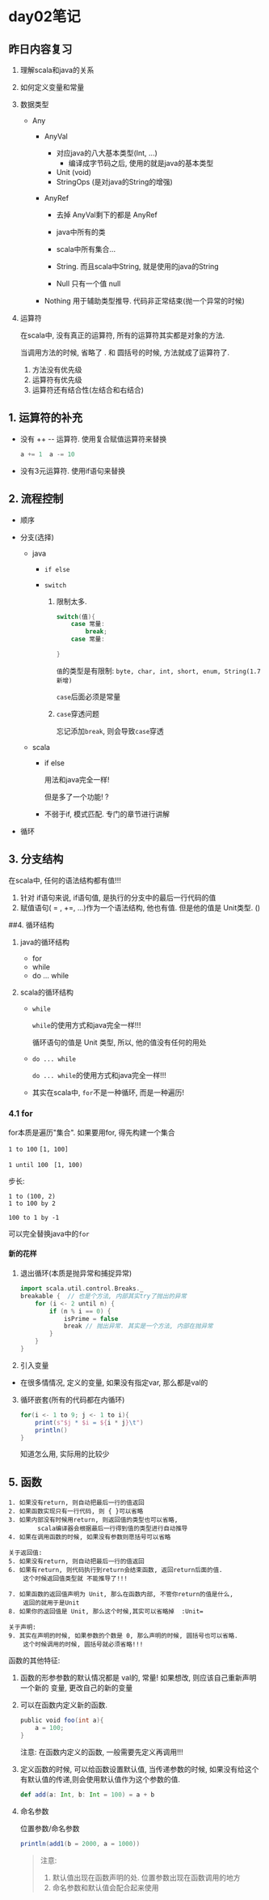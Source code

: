 # day02笔记

## 昨日内容复习

1. 理解scala和java的关系

2. 如何定义变量和常量

3. 数据类型

   - Any

     - AnyVal

       - 对应java的八大基本类型(Int, ...)
         - 编译成字节码之后, 使用的就是java的基本类型
       - Unit   (void)
       - StringOps  (是对java的String的增强)

     - AnyRef

       - 去掉 AnyVal剩下的都是 AnyRef
       - java中所有的类
       - scala中所有集合...
       - String. 而且scala中String, 就是使用的java的String

       - Null   只有一个值 null

     - Nothing  用于辅助类型推导.  代码非正常结束(抛一个异常的时候)

4. 运算符

   在scala中, 没有真正的运算符, 所有的运算符其实都是对象的方法.

   当调用方法的时候, 省略了 . 和 圆括号的时候, 方法就成了运算符了.

   1. 方法没有优先级
   2. 运算符有优先级
   3. 运算符还有结合性(左结合和右结合)

## 1. 运算符的补充

- 没有 ++ -- 运算符. 使用复合赋值运算符来替换

  ```scala
  a += 1  a -= 10
  ```

- 没有3元运算符. 使用if语句来替换

## 2. 流程控制

- 顺序

- 分支(选择)

  - java

    - `if else`

    - `switch`

      1. 限制太多. 

         ```java
         switch(值){
             case 常量: 
                 break;
             case 常量: 
                 
         }
         ```

         `值`的类型是有限制: `byte, char, int, short, enum, String(1.7新增)`

         `case`后面必须是常量

      2. `case`穿透问题

         忘记添加`break`, 则会导致`case`穿透

  - scala

    - if else

      用法和java完全一样!

      但是多了一个功能! ?

    - 不弱于if, 模式匹配. 专门的章节进行讲解

- 循环

## 3. 分支结构

在scala中, 任何的语法结构都有值!!!
1. 针对 if语句来说, if语句值, 是执行的分支中的最后一行代码的值
2. 赋值语句( = , +=, ...)作为一个语法结构, 他也有值. 但是他的值是 Unit类型.  ()

##4.  循环结构

1. java的循环结构

   - for
   - while
   - do ... while

2. scala的循环结构

   - `while`

     `while`的使用方式和java完全一样!!!

     循环语句的值是 Unit 类型, 所以, 他的值没有任何的用处

   - `do ... while`

     `do ... while`的使用方式和java完全一样!!!

   - 其实在scala中, `for`不是一种循环, 而是一种遍历!

### 4.1 for

for本质是遍历"集合". 如果要用for, 得先构建一个集合

`1 to 100`   `[1, 100]`

`1 until 100 `  `[1, 100)`

步长:

```
1 to (100, 2)
1 to 100 by 2

100 to 1 by -1
```

可以完全替换java中的`for`

#### 新的花样

1. 退出循环(本质是抛异常和捕捉异常)

   ```scala
   import scala.util.control.Breaks._
   breakable {  // 也是个方法, 内部其实try了抛出的异常
       for (i <- 2 until n) {
           if (n % i == 0) {
               isPrime = false
               break // 抛出异常. 其实是一个方法, 内部在抛异常
           }
       }
   }
   ```

2.  引入变量

   - 在很多情情况, 定义的变量, 如果没有指定var, 那么都是val的

3. 循环嵌套(所有的代码都在内循环)

   ```scala
   for(i <- 1 to 9; j <- 1 to i){
       print(s"$j * $i = ${i * j}\t")
       println()
   }
   ```

   知道怎么用, 实际用的比较少

## 5. 函数

```
1. 如果没有return, 则自动把最后一行的值返回
2. 如果函数实现只有一行代码, 则 { }可以省略
3. 如果内部没有时候用return, 则返回值的类型也可以省略,
        scala编译器会根据最后一行得到值的类型进行自动推导
4. 如果在调用函数的时候, 如果没有参数则愿括号可以省略

关于返回值:
5. 如果没有return, 则自动把最后一行的值返回
6. 如果有return, 则代码执行到return会结束函数, 返回return后面的值.
    这个时候返回值类型就 不能推导了!!!
    
7. 如果函数的返回值声明为 Unit, 那么在函数内部, 不管你return的值是什么,
    返回的就用于是Unit
8. 如果你的返回值是 Unit, 那么这个时候,其实可以省略掉  :Unit=

关于声明:
9. 其实在声明的时候, 如果参数的个数是 0, 那么声明的时候, 圆括号也可以省略.
    这个时候调用的时候, 圆括号就必须省略!!!
```

函数的其他特征:

1. 函数的形参参数的默认情况都是 val的, 常量!  如果想改, 则应该自己重新声明一个新的 变量, 更改自己的新的变量

2. 可以在函数内定义新的函数.

   ```scala
   public void foo(int a){
       a = 100;
   }
   ```

   注意: 在函数内定义的函数, 一般需要先定义再调用!!!

3. 定义函数的时候, 可以给函数设置默认值, 当传递参数的时候, 如果没有给这个有默认值的传递,则会使用默认值作为这个参数的值.

   ```scala
   def add(a: Int, b: Int = 100) = a + b
   ```

4. 命名参数

   位置参数/命名参数

   ```scala
   println(add1(b = 2000, a = 1000))
   ```

   >  注意: 
   >
   > 1. 默认值出现在函数声明的处. 位置参数出现在函数调用的地方
   > 2. 命名参数和默认值会配合起来使用